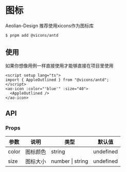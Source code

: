 # 图标

Aeolian-Design 推荐使用xicons作为图标库
```shell
$ pnpm add @vicons/antd
```

## 使用
如果你想像用例一样直接使用才能够直接在项目里使用


<script setup lang="ts">
import { AppleOutlined } from "@vicons/antd";
</script>
<ao-icon :color="'blue'" :size="40">
  <AppleOutlined />
</ao-icon>

<ao-icon :color="'#26fec3'" :size="'60px'">
  <AppleOutlined />
</ao-icon>


```vue
<script setup lang="ts">
import { AppleOutlined } from "@vicons/antd";
</script>
<ao-icon :color="'blue'" :size="40">
  <AppleOutlined />
</ao-icon>
```

## API

### Props
| 参数 | 说明 | 类型 | 默认值 |
| --- | --- | --- | --- |
| color | 图标颜色 | string | undefined |
| size | 图标大小 | number \| string | undefined |
